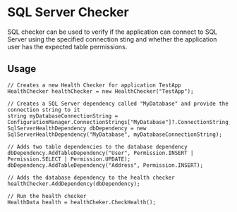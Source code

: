 # SQL Server Checker

SQL checker can be used to verify if the application can connect to SQL Server
using the specified connection sting and whether the application user has
the expected table permissions.

## Usage

```
// Creates a new Health Checker for application TestApp
HealthChecker healthChecker = new HealthChecker("TestApp");

// Creates a SQL Server dependency called "MyDatabase" and provide the connection string to it
string myDatabaseConnectionString = ConfigurationManager.ConnectionStrings["MyDatabase"]?.ConnectionString;
SqlServerHealthDependency dbDependency = new SqlServerHealthDependency("MyDatabase", myDatabaseConnectionString);

// Adds two table dependencies to the database dependency
dbDependency.AddTableDependency("User", Permission.INSERT | Permission.SELECT | Permission.UPDATE);
dbDependency.AddTableDependency("Address", Permission.INSERT);

// Adds the database dependency to the health checker
healthChecker.AddDependency(dbDependency);

// Run the health checker
HealthData health = healthCheker.CheckHealth();
```
